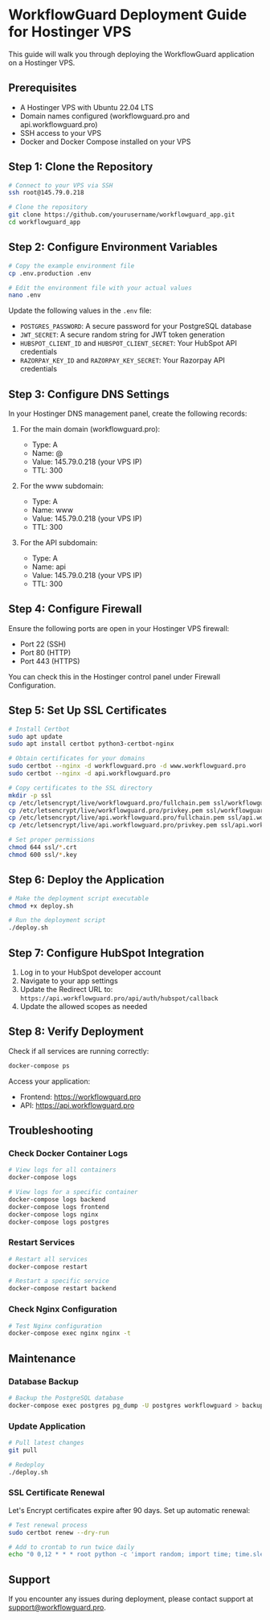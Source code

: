 # WorkflowGuard Deployment Guide for Hostinger VPS

This guide will walk you through deploying the WorkflowGuard application on a Hostinger VPS.

## Prerequisites

- A Hostinger VPS with Ubuntu 22.04 LTS
- Domain names configured (workflowguard.pro and api.workflowguard.pro)
- SSH access to your VPS
- Docker and Docker Compose installed on your VPS

## Step 1: Clone the Repository

```bash
# Connect to your VPS via SSH
ssh root@145.79.0.218

# Clone the repository
git clone https://github.com/yourusername/workflowguard_app.git
cd workflowguard_app
```

## Step 2: Configure Environment Variables

```bash
# Copy the example environment file
cp .env.production .env

# Edit the environment file with your actual values
nano .env
```

Update the following values in the `.env` file:

- `POSTGRES_PASSWORD`: A secure password for your PostgreSQL database
- `JWT_SECRET`: A secure random string for JWT token generation
- `HUBSPOT_CLIENT_ID` and `HUBSPOT_CLIENT_SECRET`: Your HubSpot API credentials
- `RAZORPAY_KEY_ID` and `RAZORPAY_KEY_SECRET`: Your Razorpay API credentials

## Step 3: Configure DNS Settings

In your Hostinger DNS management panel, create the following records:

1. For the main domain (workflowguard.pro):
   - Type: A
   - Name: @
   - Value: 145.79.0.218 (your VPS IP)
   - TTL: 300

2. For the www subdomain:
   - Type: A
   - Name: www
   - Value: 145.79.0.218 (your VPS IP)
   - TTL: 300

3. For the API subdomain:
   - Type: A
   - Name: api
   - Value: 145.79.0.218 (your VPS IP)
   - TTL: 300

## Step 4: Configure Firewall

Ensure the following ports are open in your Hostinger VPS firewall:

- Port 22 (SSH)
- Port 80 (HTTP)
- Port 443 (HTTPS)

You can check this in the Hostinger control panel under Firewall Configuration.

## Step 5: Set Up SSL Certificates

```bash
# Install Certbot
sudo apt update
sudo apt install certbot python3-certbot-nginx

# Obtain certificates for your domains
sudo certbot --nginx -d workflowguard.pro -d www.workflowguard.pro
sudo certbot --nginx -d api.workflowguard.pro

# Copy certificates to the SSL directory
mkdir -p ssl
cp /etc/letsencrypt/live/workflowguard.pro/fullchain.pem ssl/workflowguard.pro.crt
cp /etc/letsencrypt/live/workflowguard.pro/privkey.pem ssl/workflowguard.pro.key
cp /etc/letsencrypt/live/api.workflowguard.pro/fullchain.pem ssl/api.workflowguard.pro.crt
cp /etc/letsencrypt/live/api.workflowguard.pro/privkey.pem ssl/api.workflowguard.pro.key

# Set proper permissions
chmod 644 ssl/*.crt
chmod 600 ssl/*.key
```

## Step 6: Deploy the Application

```bash
# Make the deployment script executable
chmod +x deploy.sh

# Run the deployment script
./deploy.sh
```

## Step 7: Configure HubSpot Integration

1. Log in to your HubSpot developer account
2. Navigate to your app settings
3. Update the Redirect URL to: `https://api.workflowguard.pro/api/auth/hubspot/callback`
4. Update the allowed scopes as needed

## Step 8: Verify Deployment

Check if all services are running correctly:

```bash
docker-compose ps
```

Access your application:

- Frontend: https://workflowguard.pro
- API: https://api.workflowguard.pro

## Troubleshooting

### Check Docker Container Logs

```bash
# View logs for all containers
docker-compose logs

# View logs for a specific container
docker-compose logs backend
docker-compose logs frontend
docker-compose logs nginx
docker-compose logs postgres
```

### Restart Services

```bash
# Restart all services
docker-compose restart

# Restart a specific service
docker-compose restart backend
```

### Check Nginx Configuration

```bash
# Test Nginx configuration
docker-compose exec nginx nginx -t
```

## Maintenance

### Database Backup

```bash
# Backup the PostgreSQL database
docker-compose exec postgres pg_dump -U postgres workflowguard > backup_$(date +%Y%m%d).sql
```

### Update Application

```bash
# Pull latest changes
git pull

# Redeploy
./deploy.sh
```

### SSL Certificate Renewal

Let's Encrypt certificates expire after 90 days. Set up automatic renewal:

```bash
# Test renewal process
sudo certbot renew --dry-run

# Add to crontab to run twice daily
echo "0 0,12 * * * root python -c 'import random; import time; time.sleep(random.random() * 3600)' && certbot renew -q" | sudo tee -a /etc/crontab > /dev/null
```

## Support

If you encounter any issues during deployment, please contact support at support@workflowguard.pro.